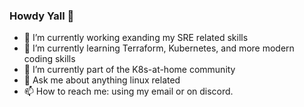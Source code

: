 ### Howdy Yall 👋


- 🔭 I’m currently working exanding my SRE related skills
- 🌱 I’m currently learning Terraform, Kubernetes, and more modern coding skills
- 👯 I’m currently part of the K8s-at-home community
- 💬 Ask me about anything linux related
- 📫 How to reach me: using my email or on discord.

<!--
**rwaltr/rwaltr** is a ✨ _special_ ✨ repository because its `README.md` (this file) appears on your GitHub profile.

Here are some ideas to get you started:

- 🔭 I’m currently working on ...
- 🌱 I’m currently learning ...
- 👯 I’m looking to collaborate on ...
- 🤔 I’m looking for help with ...
- 💬 Ask me about ...
- 📫 How to reach me: ...
- 😄 Pronouns: ...
- ⚡ Fun fact: ...
-->
